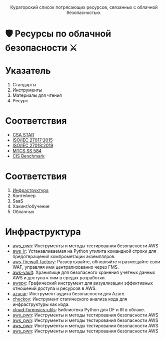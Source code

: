 <p align="center">Кураторский список потрясающих ресурсов, связанных с облачной безопасностью.</p>

# :shield: Ресурсы по облачной безопасности :crossed_swords:

# Указатель
<ol>
<li>Стандарты</li>
<li>Инструменты</li>
<li>Материалы для чтения</li>
<li>Ресурс</li>
</ol>

# Соответствия

<ul>
<li> <a href="https://cloudsecurityalliance.org/star/">CSA STAR</a></li>
  <li> <a href="https://www.iso.org/standard/43757.html">ISO/IEC 27017:2015</a></li>
  <li> <a href="https://www.iso.org/standard/76559.html">ISO/IEC 27018:2019</a></li>
  <li> <a href="https://www.imda.gov.sg">MTCS SS 584</a></li>
  <li> <a href="https://www.cisecurity.org/cis-benchmarks/">CIS Benchmark</a></li>
</ul>

# Соответствия
<ol>
<li> <a href="https://github.com/AntonBangoura/Veille_Securite_Cloud_Russophone/edit/main/Awesome_Cloud_Security_Resources_Russian/Readme.md#Инфраструктура">Инфраструктура</a></li>
<li>Контейнер</li>
<li>SaaS</li>
<li>Xакинг/обучение</li>
<li>Oблачных</li>
</ol>

# Инфраструктура
<ul>
<li> <a href="https://github.com/dagrz/aws_pwn">aws_pwn</a>: Инструменты и методы тестирования безопасности AWS</li>
<li> <a href="https://github.com/ThreatResponse/aws_ir">aws_ir</a>: Устанавливаемая на Python утилита командной строки для предотвращения компрометации экземпляров.</li>
<li> <a href="https://github.com/globaldatanet/aws-firewall-factory">aws-firewall-factory</a>: Развертывайте, обновляйте и размещайте свои WAF, управляя ими централизованно через FMS.</li>
<li> <a href="https://github.com/99designs/aws-vault">aws-vault</a>: Хранилище для безопасного хранения учетных данных AWS и доступа к ним в средах разработки.</li>
<li> <a href="https://github.com/WithSecureLabs/awspx">awspx</a>: Графический инструмент для визуализации эффективных отношений доступа и ресурсов в AWS.</li>
<li> <a href="https://github.com/nccgroup/azucar">azucar</a>: Инструмент аудита безопасности для Azure.</li>
<li> <a href="https://github.com/bridgecrewio/checkov">checkov</a>: Инструмент статического анализа кода для инфраструктуры как кода.</li>
<li> <a href="https://github.com/google/cloud-forensics-utils">cloud-forensics-utils</a>: Библиотека Python для DF и IR в облаке.</li>
<li> <a href="https://github.com/dagrz/aws_pwn">aws_pwn</a>: Инструменты и методы тестирования безопасности AWS</li>
<li> <a href="https://github.com/dagrz/aws_pwn">aws_pwn</a>: Инструменты и методы тестирования безопасности AWS</li>
<li> <a href="https://github.com/dagrz/aws_pwn">aws_pwn</a>: Инструменты и методы тестирования безопасности AWS</li>
<li> <a href="https://github.com/dagrz/aws_pwn">aws_pwn</a>: Инструменты и методы тестирования безопасности AWS</li>
</ul>
